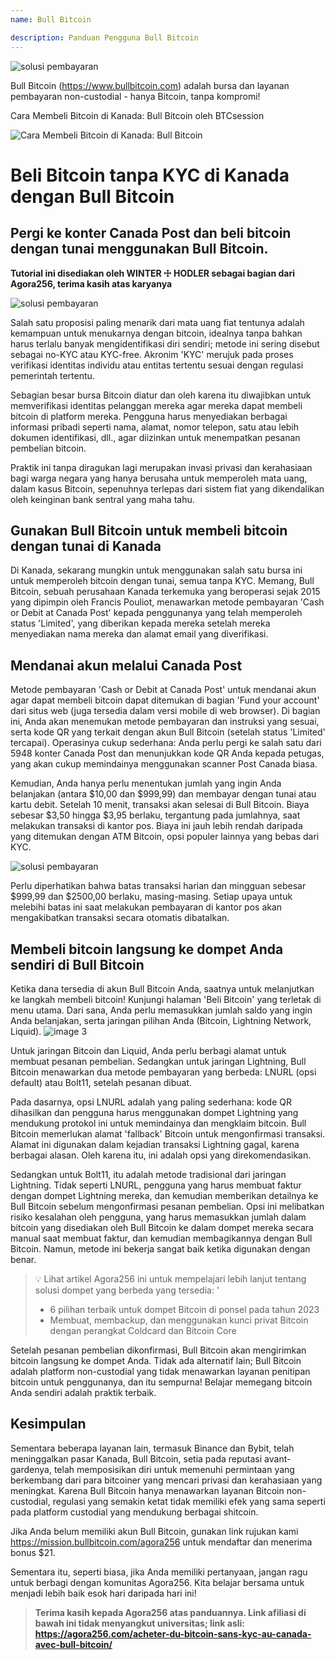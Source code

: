 ```yaml
---
name: Bull Bitcoin

description: Panduan Pengguna Bull Bitcoin
---
```


![solusi pembayaran](assets/cover.webp)

Bull Bitcoin (https://www.bullbitcoin.com) adalah bursa dan layanan pembayaran non-custodial - hanya Bitcoin, tanpa kompromi!

Cara Membeli Bitcoin di Kanada: Bull Bitcoin oleh BTCsession

![Cara Membeli Bitcoin di Kanada: Bull Bitcoin](https://youtu.be/aKs8bKwLjJQ)

# Beli Bitcoin tanpa KYC di Kanada dengan Bull Bitcoin

## Pergi ke konter Canada Post dan beli bitcoin dengan tunai menggunakan Bull Bitcoin.

**Tutorial ini disediakan oleh WINTER ☩ HODLER sebagai bagian dari Agora256, terima kasih atas karyanya**

![solusi pembayaran](assets/1.webp)

Salah satu proposisi paling menarik dari mata uang fiat tentunya adalah kemampuan untuk menukarnya dengan bitcoin, idealnya tanpa bahkan harus terlalu banyak mengidentifikasi diri sendiri; metode ini sering disebut sebagai no-KYC atau KYC-free. Akronim 'KYC' merujuk pada proses verifikasi identitas individu atau entitas tertentu sesuai dengan regulasi pemerintah tertentu.

Sebagian besar bursa Bitcoin diatur dan oleh karena itu diwajibkan untuk memverifikasi identitas pelanggan mereka agar mereka dapat membeli bitcoin di platform mereka. Pengguna harus menyediakan berbagai informasi pribadi seperti nama, alamat, nomor telepon, satu atau lebih dokumen identifikasi, dll., agar diizinkan untuk menempatkan pesanan pembelian bitcoin.

Praktik ini tanpa diragukan lagi merupakan invasi privasi dan kerahasiaan bagi warga negara yang hanya berusaha untuk memperoleh mata uang, dalam kasus Bitcoin, sepenuhnya terlepas dari sistem fiat yang dikendalikan oleh keinginan bank sentral yang maha tahu.

## Gunakan Bull Bitcoin untuk membeli bitcoin dengan tunai di Kanada

Di Kanada, sekarang mungkin untuk menggunakan salah satu bursa ini untuk memperoleh bitcoin dengan tunai, semua tanpa KYC. Memang, Bull Bitcoin, sebuah perusahaan Kanada terkemuka yang beroperasi sejak 2015 yang dipimpin oleh Francis Pouliot, menawarkan metode pembayaran 'Cash or Debit at Canada Post' kepada penggunanya yang telah memperoleh status 'Limited', yang diberikan kepada mereka setelah mereka menyediakan nama mereka dan alamat email yang diverifikasi.

## Mendanai akun melalui Canada Post

Metode pembayaran 'Cash or Debit at Canada Post' untuk mendanai akun agar dapat membeli bitcoin dapat ditemukan di bagian 'Fund your account' dari situs web (juga tersedia dalam versi mobile di web browser). Di bagian ini, Anda akan menemukan metode pembayaran dan instruksi yang sesuai, serta kode QR yang terkait dengan akun Bull Bitcoin (setelah status 'Limited' tercapai).
Operasinya cukup sederhana: Anda perlu pergi ke salah satu dari 5948 konter Canada Post dan menunjukkan kode QR Anda kepada petugas, yang akan cukup memindainya menggunakan scanner Post Canada biasa.

Kemudian, Anda hanya perlu menentukan jumlah yang ingin Anda belanjakan (antara $10,00 dan $999,99) dan membayar dengan tunai atau kartu debit. Setelah 10 menit, transaksi akan selesai di Bull Bitcoin. Biaya sebesar $3,50 hingga $3,95 berlaku, tergantung pada jumlahnya, saat melakukan transaksi di kantor pos. Biaya ini jauh lebih rendah daripada yang ditemukan dengan ATM Bitcoin, opsi populer lainnya yang bebas dari KYC.

![solusi pembayaran](assets/2.webp)

Perlu diperhatikan bahwa batas transaksi harian dan mingguan sebesar $999,99 dan $2500,00 berlaku, masing-masing. Setiap upaya untuk melebihi batas ini saat melakukan pembayaran di kantor pos akan mengakibatkan transaksi secara otomatis dibatalkan.

## Membeli bitcoin langsung ke dompet Anda sendiri di Bull Bitcoin
Ketika dana tersedia di akun Bull Bitcoin Anda, saatnya untuk melanjutkan ke langkah membeli bitcoin! Kunjungi halaman 'Beli Bitcoin' yang terletak di menu utama. Dari sana, Anda perlu memasukkan jumlah saldo yang ingin Anda belanjakan, serta jaringan pilihan Anda (Bitcoin, Lightning Network, Liquid).
![image 3](assets/3.webp)

Untuk jaringan Bitcoin dan Liquid, Anda perlu berbagi alamat untuk membuat pesanan pembelian. Sedangkan untuk jaringan Lightning, Bull Bitcoin menawarkan dua metode pembayaran yang berbeda: LNURL (opsi default) atau Bolt11, setelah pesanan dibuat.

Pada dasarnya, opsi LNURL adalah yang paling sederhana: kode QR dihasilkan dan pengguna harus menggunakan dompet Lightning yang mendukung protokol ini untuk memindainya dan mengklaim bitcoin. Bull Bitcoin memerlukan alamat 'fallback' Bitcoin untuk mengonfirmasi transaksi. Alamat ini digunakan dalam kejadian transaksi Lightning gagal, karena berbagai alasan. Oleh karena itu, ini adalah opsi yang direkomendasikan.

Sedangkan untuk Bolt11, itu adalah metode tradisional dari jaringan Lightning. Tidak seperti LNURL, pengguna yang harus membuat faktur dengan dompet Lightning mereka, dan kemudian memberikan detailnya ke Bull Bitcoin sebelum mengonfirmasi pesanan pembelian. Opsi ini melibatkan risiko kesalahan oleh pengguna, yang harus memasukkan jumlah dalam bitcoin yang disediakan oleh Bull Bitcoin ke dalam dompet mereka secara manual saat membuat faktur, dan kemudian membagikannya dengan Bull Bitcoin. Namun, metode ini bekerja sangat baik ketika digunakan dengan benar.

> 💡 Lihat artikel Agora256 ini untuk mempelajari lebih lanjut tentang solusi dompet yang berbeda yang tersedia:
> '
>
> - 6 pilihan terbaik untuk dompet Bitcoin di ponsel pada tahun 2023
> - Membuat, membackup, dan menggunakan kunci privat Bitcoin dengan perangkat Coldcard dan Bitcoin Core

Setelah pesanan pembelian dikonfirmasi, Bull Bitcoin akan mengirimkan bitcoin langsung ke dompet Anda. Tidak ada alternatif lain; Bull Bitcoin adalah platform non-custodial yang tidak menawarkan layanan penitipan bitcoin untuk penggunanya, dan itu sempurna! Belajar memegang bitcoin Anda sendiri adalah praktik terbaik.

## Kesimpulan

Sementara beberapa layanan lain, termasuk Binance dan Bybit, telah meninggalkan pasar Kanada, Bull Bitcoin, setia pada reputasi avant-gardenya, telah memposisikan diri untuk memenuhi permintaan yang berkembang dari para bitcoiner yang mencari privasi dan kerahasiaan yang meningkat. Karena Bull Bitcoin hanya menawarkan layanan Bitcoin non-custodial, regulasi yang semakin ketat tidak memiliki efek yang sama seperti pada platform custodial yang mendukung berbagai shitcoin.

Jika Anda belum memiliki akun Bull Bitcoin, gunakan link rujukan kami https://mission.bullbitcoin.com/agora256 untuk mendaftar dan menerima bonus $21.

Sementara itu, seperti biasa, jika Anda memiliki pertanyaan, jangan ragu untuk berbagi dengan komunitas Agora256. Kita belajar bersama untuk menjadi lebih baik esok hari daripada hari ini!

> **Terima kasih kepada Agora256 atas panduannya. Link afiliasi di bawah ini tidak menyangkut universitas; link asli: https://agora256.com/acheter-du-bitcoin-sans-kyc-au-canada-avec-bull-bitcoin/**